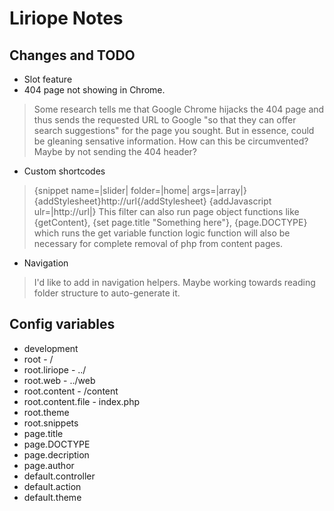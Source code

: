 Liriope Notes
=============

Changes and TODO
----------------

* Slot feature
* 404 page not showing in Chrome.

> Some research tells me that Google Chrome hijacks the 404 page and thus sends the requested URL to Google "so that they can offer search suggestions" for the page you sought. But in essence, could be gleaning sensative information.
> How can this be circumvented? Maybe by not sending the 404 header?

* Custom shortcodes

> {snippet name=|slider| folder=|home| args=|array|}
> {addStylesheet}http://url{/addStylesheet}
> {addJavascript ulr=|http://url|}
> This filter can also run page object functions like {getContent}, {set page.title "Something here"}, {page.DOCTYPE} which runs the get variable function
> logic function will also be necessary for complete removal of php from content pages.

* Navigation

> I'd like to add in navigation helpers. Maybe working towards reading folder structure to auto-generate it.

Config variables
----------------

* development
* root              - /
* root.liriope      - ../
* root.web          - ../web
* root.content      - /content
* root.content.file - index.php
* root.theme
* root.snippets
* page.title
* page.DOCTYPE
* page.decription
* page.author
* default.controller
* default.action
* default.theme
